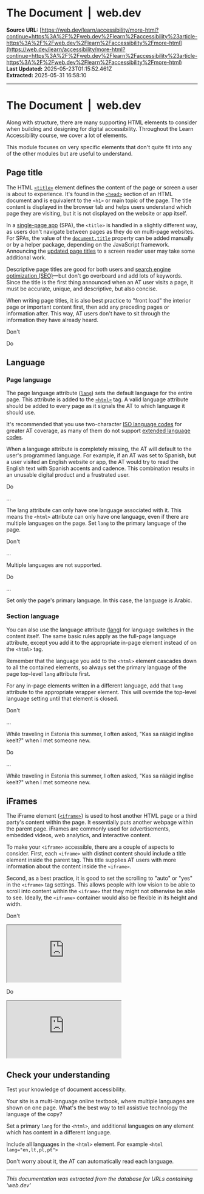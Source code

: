 # The Document  |  web.dev

**Source URL:** [https://web.dev/learn/accessibility/more-html?continue=https%3A%2F%2Fweb.dev%2Flearn%2Faccessibility%23article-https%3A%2F%2Fweb.dev%2Flearn%2Faccessibility%2Fmore-html](https://web.dev/learn/accessibility/more-html?continue=https%3A%2F%2Fweb.dev%2Flearn%2Faccessibility%23article-https%3A%2F%2Fweb.dev%2Flearn%2Faccessibility%2Fmore-html)  
**Last Updated:** 2025-05-23T01:15:52.461Z  
**Extracted:** 2025-05-31 16:58:10

---

# The Document  |  web.dev

Along with structure, there are many supporting HTML elements to consider when building and designing for digital accessibility. Throughout the Learn Accessibility course, we cover a lot of elements.

This module focuses on very specific elements that don't quite fit into any of the other modules but are useful to understand.

## Page title

The HTML [`<title>`](https://developer.mozilla.org/docs/Web/HTML/Element/title) element defines the content of the page or screen a user is about to experience. It's found in the [`<head>`](https://developer.mozilla.org/docs/Web/HTML/Element/head) section of an HTML document and is equivalent to the `<h1>` or main topic of the page. The title content is displayed in the browser tab and helps users understand which page they are visiting, but it is not displayed on the website or app itself.

In a [single-page app](https://developer.mozilla.org/docs/Glossary/SPA) (SPA), the `<title>` is handled in a slightly different way, as users don't navigate between pages as they do on multi-page websites. For SPAs, the value of the [`document.title`](https://developer.mozilla.org/docs/Web/API/Document/title) property can be added manually or by a helper package, depending on the JavaScript framework. Announcing the [updated page titles](https://hidde.blog/accessible-page-titles-in-a-single-page-app/) to a screen reader user may take some additional work.

Descriptive page titles are good for both users and [search engine optimization (SEO)](https://developer.mozilla.org/docs/Web/HTML/Element/title#page_titles_and_seo)—but don't go overboard and add lots of keywords. Since the title is the first thing announced when an AT user visits a page, it must be accurate, unique, and descriptive, but also concise.

When writing page titles, it is also best practice to "front load" the interior page or important content first, then add any preceding pages or information after. This way, AT users don't have to sit through the information they have already heard.

Don't

<title>The Food Channel | Outrageous Pumpkins | Season 3 </title>

Do

<title>Season 3 | Outrageous Pumpkins | The Food Channel</title>

## Language

### Page language

The page language attribute ([`lang`](https://developer.mozilla.org/docs/Web/HTML/Global_attributes/lang)) sets the default language for the entire page. This attribute is added to the [`<html>`](https://developer.mozilla.org/docs/Web/HTML/Element/html) tag. A valid language attribute should be added to every page as it signals the AT to which language it should use.

It's recommended that you use two-character [ISO language codes](https://en.wikipedia.org/wiki/List_of_ISO_639-1_codes) for greater AT coverage, as many of them do not support [extended language codes](https://webaim.org/techniques/language/).

When a language attribute is completely missing, the AT will default to the user's programmed language. For example, if an AT was set to Spanish, but a user visited an English website or app, the AT would try to read the English text with Spanish accents and cadence. This combination results in an unusable digital product and a frustrated user.

Do

<html lang="en">...</html>

The lang attribute can only have one language associated with it. This means the `<html>` attribute can only have one language, even if there are multiple languages on the page. Set `lang` to the primary language of the page.

Don't

<html lang="ar,en,fr,pt">...</html>

Multiple languages are not supported.

Do

<html lang="ar">...</html>

Set only the page's primary language. In this case, the language is Arabic.

### Section language

You can also use the language attribute ([lang](https://developer.mozilla.org/docs/Web/HTML/Global_attributes/lang)) for language switches in the content itself. The same basic rules apply as the full-page language attribute, except you add it to the appropriate in-page element instead of on the `<html>` tag.

Remember that the language you add to the `<html>` element cascades down to all the contained elements, so always set the primary language of the page top-level `lang` attribute first.

For any in-page elements written in a different language, add that `lang` attribute to the appropriate wrapper element. This will override the top-level language setting until that element is closed.

Don't

<html lang="en">
  <body>...
    <div>
      <p>While traveling in Estonia this summer, I often asked,
        "Kas sa räägid inglise keelt?" when I met someone new.</p>
    </div>
  </body>
</html>

Do

<html lang="en">
  <body>...
    <div>
      <p>While traveling in Estonia this summer, I often asked,
        <span lang="et">"Kas sa räägid inglise keelt?"</span>
        when I met someone new.</p>
    </div>
  </body>
</html>

## iFrames

The iFrame element ([`<iframe>`](https://developer.mozilla.org/docs/Web/HTML/Element/iframe)) is used to host another HTML page or a third party's content within the page. It essentially puts another webpage within the parent page. iFrames are commonly used for advertisements, embedded videos, web analytics, and interactive content.

To make your `<iframe>` accessible, there are a couple of aspects to consider. First, each `<iframe>` with distinct content should include a title element inside the parent tag. This title supplies AT users with more information about the content inside the `<iframe>`.

Second, as a best practice, it is good to set the scrolling to "auto" or "yes" in the `<iframe>` tag settings. This allows people with low vision to be able to scroll into content within the `<iframe>` that they might not otherwise be able to see. Ideally, the `<iframe>` container would also be flexible in its height and width.

Don't

<iframe src="https://www.youtube.com/embed/3obixhGZ5ds"></iframe>

Do

<iframe title="Google Pixel - Lizzo in Real Tone"
  src="https://www.youtube.com/embed/3obixhGZ5ds"
  scrolling="auto">
</iframe>

## Check your understanding

Test your knowledge of document accessibility.

Your site is a multi-language online textbook, where multiple languages are shown on one page. What's the best way to tell assistive technology the language of the copy?

Set a primary `lang` for the `<html>`, and additional languages on any element which has content in a different language.

Include all languages in the `<html>` element. For example `<html lang="en,lt,pl,pt">`

Don't worry about it, the AT can automatically read each language.

---

*This documentation was extracted from the database for URLs containing 'web.dev'*

